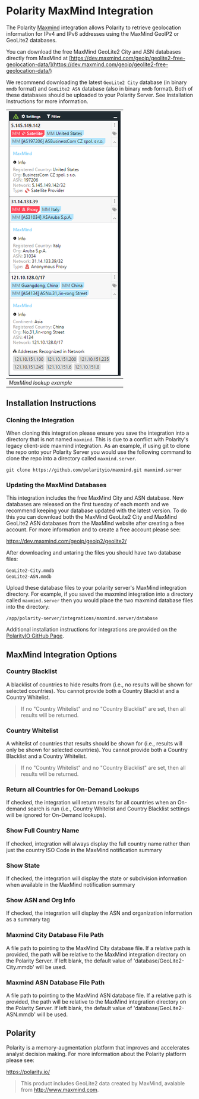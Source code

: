 # Polarity MaxMind Integration

The Polarity [Maxmind](https://www.maxmind.com/) integration allows Polarity to retrieve geolocation information for IPv4 and IPv6 addresses using the MaxMind GeoIP2 or GeoLite2 databases.  

You can download the free MaxMind GeoLite2 City and ASN databases directly from MaxMind at [https://dev.maxmind.com/geoip/geolite2-free-geolocation-data/](https://dev.maxmind.com/geoip/geolite2-free-geolocation-data/)

We recommend downloading the latest `GeoLite2 City` database (in binary `mmdb` format) and `GeoLite2 ASN` database (also in binary `mmdb` format).  Both of these databases should be uploaded to your Polarity Server.  See Installation Instructions for more information.

| ![image](assets/overlay.png) |
|---|
|*MaxMind lookup example* |

 
## Installation Instructions

### Cloning the Integration

When cloning this integration please ensure you save the integration into a directory that is not named `maxmind`.  This is due to a conflict with Polarity's legacy client-side maxmind integration.  As an example, if using git to clone the repo onto your Polarity Server you would use the following command to clone the repo into a directory called `maxmind.server`.

```
git clone https://github.com/polarityio/maxmind.git maxmind.server
```

### Updating the MaxMind Databases

This integration includes the free MaxMind City and ASN database.  New databases are released on the first tuesday of each month and we recommend keeping your database updated with the latest version.  To do this you can download both the MaxMind GeoLite2 City and MaxMind GeoLite2 ASN databases from the MaxMind website after creating a free account.  For more information and to create a free account please see:

https://dev.maxmind.com/geoip/geoip2/geolite2/

After downloading and untaring the files you should have two database files:

```
GeoLite2-City.mmdb
GeoLite2-ASN.mmdb
```

Upload these database files to your polarity server's MaxMind integration directory.  For example, if you saved the maxmind integration into a directory called `maxmind.server` then you would place the two maxmind database files into the directory:
 
```
/app/polarity-server/integrations/maxmind.server/database
```

Additional installation instructions for integrations are provided on the [PolarityIO GitHub Page](https://polarityio.github.io/).

## MaxMind Integration Options

### Country Blacklist

A blacklist of countries to hide results from (i.e., no results will be shown for selected countries). You cannot provide both a Country Blacklist and a Country Whitelist.

> If no "Country Whitelist" and no "Country Blacklist" are set, then all results will be returned.

### Country Whitelist

A whitelist of countries that results should be shown for (i.e., results will only be shown for selected countries). You cannot provide both a Country Blacklist and a Country Whitelist.

> If no "Country Whitelist" and no "Country Blacklist" are set, then all results will be returned.

### Return all Countries for On-Demand Lookups

If checked, the integration will return results for all countries when an On-demand search is run (i.e., Country Whitelist and Country Blacklist settings will be ignored for On-Demand lookups).

### Show Full Country Name

If checked, integration will always display the full country name rather than just the country ISO Code in the MaxMind notification summary

### Show State

If checked, the integration will display the state or subdivision information when available in the MaxMind notification summary

### Show ASN and Org Info

If checked, the integration will display the ASN and organization information as a summary tag

### Maxmind City Database File Path

A file path to pointing to the MaxMind City database file. If a relative path is provided, the path will be relative to the MaxMind integration directory on the Polarity Server. If left blank, the default value of 'database/GeoLite2-City.mmdb' will be used.

### Maxmind ASN Database File Path
A file path to pointing to the MaxMind ASN database file. If a relative path is provided, the path will be relative to the MaxMind integration directory on the Polarity Server. If left blank, the default value of 'database/GeoLite2-ASN.mmdb' will be used.

## Polarity

Polarity is a memory-augmentation platform that improves and accelerates analyst decision making.  For more information about the Polarity platform please see:

https://polarity.io/

> This product includes GeoLite2 data created by MaxMind, avalable from
<a href="http://www.maxmind.com">http://www.maxmind.com</a>.

